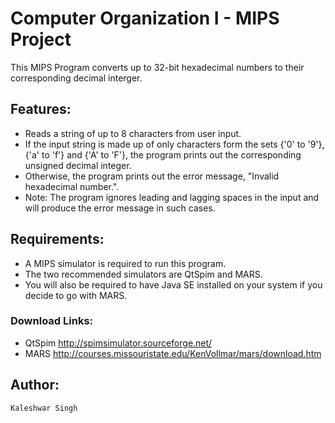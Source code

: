 # Computer Organization I - MIPS Project #

This MIPS Program converts up to 32-bit hexadecimal numbers to their corresponding decimal 
interger.

## Features: ##
  + Reads a string of up to 8 characters from user input.
  + If the input string is made up of only characters form the sets {'0' to '9'}, {'a' to 'f'} and {'A' to 'F'}, the program prints out the corresponding unsigned decimal integer.
  + Otherwise, the program prints out the error message, "Invalid hexadecimal number.".
  + Note: The program ignores leading and lagging spaces in the input and will produce the error message in such cases.

## Requirements: ##
  + A MIPS simulator is required to run this program. 
  + The two recommended simulators are QtSpim and MARS. 
  + You will also be required to have Java SE installed on your system if you decide 
	to go with MARS.

### Download Links: ###
  + QtSpim	http://spimsimulator.sourceforge.net/
  + MARS	http://courses.missouristate.edu/KenVollmar/mars/download.htm

## Author: ##
	Kaleshwar Singh		

